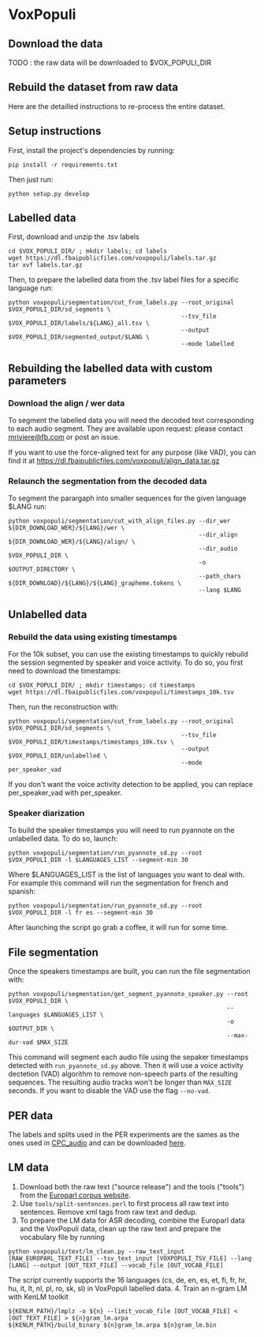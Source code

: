# VoxPopuli

## Download the data

TODO : the raw data will be downloaded to $VOX_POPULI_DIR

## Rebuild the dataset from raw data

Here are the detailled instructions to re-process the entire dataset.

## Setup instructions

First, install the project's dependencies by running:
```
pip install -r requirements.txt
```

Then just run:
```
python setup.py develop
```

## Labelled data

First, download and unzip the .tsv labels
```
cd $VOX_POPULI_DIR/ ; mkdir labels; cd labels
wget https://dl.fbaipublicfiles.com/voxpopuli/labels.tar.gz
tar xvf labels.tar.gz 
```

Then, to prepare the labelled data from the .tsv label files for a specific language run:
```
python voxpopuli/segmentation/cut_from_labels.py --root_original $VOX_POPULI_DIR/sd_segments \
                                                 --tsv_file $VOX_POPULI_DIR/labels/${LANG}_all.tsv \
                                                 --output $VOX_POPULI_DIR/segmented_output/$LANG \
                                                 --mode labelled
```

## Rebuilding the labelled data with custom parameters

### Download the align / wer data

To segment the labelled data you will need the decoded text corresponding to each audio segment. They are available upon request: please contact mriviere@fb.com or post an issue. 

If you want to use the force-aligned text for any purpose (like VAD), you can find it at https://dl.fbaipublicfiles.com/voxpopuli/align_data.tar.gz

### Relaunch the segmentation from the decoded data

To segment the parargaph into smaller sequences for the given language $LANG run:

```
python voxpopuli/segmentation/cut_with_align_files.py --dir_wer ${DIR_DOWNLOAD_WER}/${LANG}/wer \
                                                      --dir_align ${DIR_DOWNLOAD_WER}/${LANG}/align/ \
                                                      --dir_audio $VOX_POPULI_DIR \
                                                      -o $OUTPUT_DIRECTORY \
                                                      --path_chars ${DIR_DOWNLOAD}/${LANG}/${LANG}_grapheme.tokens \
                                                      --lang $LANG
```

## Unlabelled data

### Rebuild the data using existing timestamps

For the 10k subset, you can use the existing timestamps to quickly rebuild the session segmented by speaker and voice activity.
To do so, you first need to download the timestamps:
```
cd $VOX_POPULI_DIR/ ; mkdir timestamps; cd timestamps
wget https://dl.fbaipublicfiles.com/voxpopuli/timestamps_10k.tsv
```

Then, run the reconstruction with:
```
python voxpopuli/segmentation/cut_from_labels.py --root_original $VOX_POPULI_DIR/sd_segments \
                                                 --tsv_file $VOX_POPULI_DIR/timestamps/timestamps_10k.tsv \
                                                 --output $VOX_POPULI_DIR/unlabelled \
                                                 --mode per_speaker_vad
```

If you don't want the voice activity detection to be applied, you can replace per_speaker_vad with per_speaker.

### Speaker diarization

To build the speaker timestamps you will need to run pyannote on the unlabelled data. To do so, launch:

```
python voxpopuli/segmentation/run_pyannote_sd.py --root $VOX_POPULI_DIR -l $LANGUAGES_LIST --segment-min 30
```

Where $LANGUAGES_LIST is the list of languages you want to deal with. For example this command will run the segmentation for french and spanish:

```
python voxpopuli/segmentation/run_pyannote_sd.py --root $VOX_POPULI_DIR -l fr es --segment-min 30
```

After launching the script go grab a coffee, it will run for some time.


## File segmentation

Once the speakers timestamps are built, you can run the file segmentation with:

```
python voxpopuli/segmentation/get_segment_pyannote_speaker.py --root $VOX_POPULI_DIR \
                                                              --languages $LANGUAGES_LIST \
                                                              -o $OUTPUT_DIR \
                                                              --max-dur-vad $MAX_SIZE
```

This command will segment each audio file using the sepaker timestamps detected with ```run_pyannote_sd.py``` above. Then it will use a voice activity dectetion (VAD) algorithm to remove non-speech parts of the resulting sequences. The resulting audio tracks won't be longer than ```MAX_SIZE``` seconds.
If you want to disable the  VAD use the flag ```--no-vad```.

## PER data

The labels and splits used in the PER experiments are the sames as the ones used in [CPC_audio](https://github.com/facebookresearch/CPC_audio) and can be downloaded [here](https://dl.fbaipublicfiles.com/cpc_audio/common_voices_splits.tar.gz).

## LM data
1. Download both the raw text ("source release") and the tools ("tools") from the [Europarl corpus website](https://www.statmt.org/europarl/).
2. Use `tools/split-sentences.perl` to first process all raw text into sentences. Remove xml tags from raw text and dedup.
3. To prepare the LM data for ASR decoding, combine the Europarl data and the VoxPopuli data, clean up the raw text and prepare the vocabulary file by running
```
python voxpopuli/text/lm_clean.py --raw_text_input [RAW_EUROPARL_TEXT_FILE] --tsv_text_input [VOXPOPULI_TSV_FILE] --lang [LANG] --output [OUT_TEXT_FILE] --vocab_file [OUT_VOCAB_FILE]
```
The script currently supports the 16 languages (cs, de, en, es, et, fi, fr, hr, hu, it, lt, nl, pl, ro, sk, sl) in VoxPopuli labelled data.
4. Train an n-gram LM with KenLM toolkit
```
${KENLM_PATH}/lmplz -o ${n} --limit_vocab_file [OUT_VOCAB_FILE] < [OUT_TEXT_FILE] > ${n}gram_lm.arpa
${KENLM_PATH}/build_binary ${n}gram_lm.arpa ${n}gram_lm.bin
```
